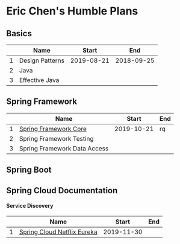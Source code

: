 # Eric Chen's Humble Plans

## Basics

|      | Name            | Start      | End        |
| ---- | --------------- | ---------- | ---------- |
| 1    | Design Patterns | 2019-08-21 | 2018-09-25 |
| 2    | Java            |            |            |
| 3    | Effective Java  |            |            |

## Spring Framework

|      | Name                                                         | Start      | End  |
| ---- | ------------------------------------------------------------ | ---------- | ---- |
| 1    | [Spring Framework Core](02-spring-framework-documentation/02-core/README.md) | 2019-10-21 | rq   |
| 2    | Spring Framework Testing                                     |            |      |
| 3    | Spring Framework Data Access                                 |            |      |

## Spring Boot

## Spring Cloud Documentation

#### Service Discovery

|      | Name                                                         | Start      | End  |
| ---- | ------------------------------------------------------------ | ---------- | ---- |
| 1    | [Spring Cloud Netflix Eureka](05-spring-cloud-documentation/01-spring-cloud-netflix/01-eureka-server.md) | 2019-11-30 |      |

